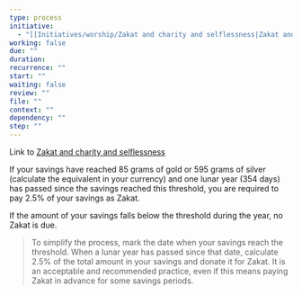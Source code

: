 ```yaml
---
type: process
initiative:
  - "[[Initiatives/worship/Zakat and charity and selflessness|Zakat and charity and selflessness]]"
working: false
due: ""
duration: 
recurrence: ""
start: ""
waiting: false
review: ""
file: ""
context: ""
dependency: ""
step: ""
---
```


Link to [Zakat and charity and selflessness](Initiatives/worship/Zakat%20and%20charity%20and%20selflessness.md)

If your savings have reached 85 grams of gold or 595 grams of silver (calculate the equivalent in your currency) and one lunar year (354 days) has passed since the savings reached this threshold, you are required to pay 2.5% of your savings as Zakat.

If the amount of your savings falls below the threshold during the year, no Zakat is due.

> To simplify the process, mark the date when your savings reach the threshold. When a lunar year has passed since that date, calculate 2.5% of the total amount in your savings and donate it for Zakat. It is an acceptable and recommended practice, even if this means paying Zakat in advance for some savings periods.

